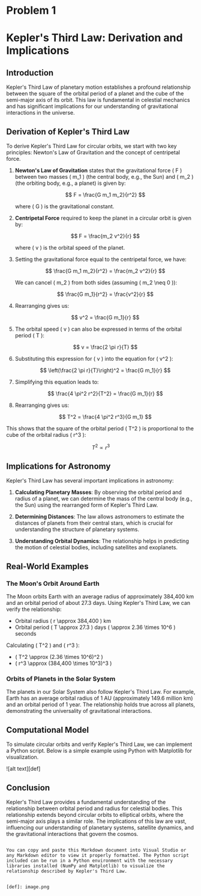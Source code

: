 # Problem 1 
# Kepler's Third Law: Derivation and Implications

## Introduction

Kepler's Third Law of planetary motion establishes a profound relationship between the square of the orbital period of a planet and the cube of the semi-major axis of its orbit. This law is fundamental in celestial mechanics and has significant implications for our understanding of gravitational interactions in the universe.

## Derivation of Kepler's Third Law

To derive Kepler's Third Law for circular orbits, we start with two key principles: Newton's Law of Gravitation and the concept of centripetal force.

1. **Newton's Law of Gravitation** states that the gravitational force \( F \) between two masses \( m_1 \) (the central body, e.g., the Sun) and \( m_2 \) (the orbiting body, e.g., a planet) is given by:

   $$
   F = \frac{G m_1 m_2}{r^2}
   $$

   where \( G \) is the gravitational constant.

2. **Centripetal Force** required to keep the planet in a circular orbit is given by:

   $$
   F = \frac{m_2 v^2}{r}
   $$

   where \( v \) is the orbital speed of the planet.

3. Setting the gravitational force equal to the centripetal force, we have:

   $$
   \frac{G m_1 m_2}{r^2} = \frac{m_2 v^2}{r}
   $$

   We can cancel \( m_2 \) from both sides (assuming \( m_2 \neq 0 \)):

   $$
   \frac{G m_1}{r^2} = \frac{v^2}{r}
   $$

4. Rearranging gives us:

   $$
   v^2 = \frac{G m_1}{r}
   $$

5. The orbital speed \( v \) can also be expressed in terms of the orbital period \( T \):

   $$
   v = \frac{2 \pi r}{T}
   $$

6. Substituting this expression for \( v \) into the equation for \( v^2 \):

   $$
   \left(\frac{2 \pi r}{T}\right)^2 = \frac{G m_1}{r}
   $$

7. Simplifying this equation leads to:

   $$
   \frac{4 \pi^2 r^2}{T^2} = \frac{G m_1}{r}
   $$

8. Rearranging gives us:

   $$
   T^2 = \frac{4 \pi^2 r^3}{G m_1}
   $$

This shows that the square of the orbital period \( T^2 \) is proportional to the cube of the orbital radius \( r^3 \):

$$
T^2 \propto r^3
$$

## Implications for Astronomy

Kepler's Third Law has several important implications in astronomy:

1. **Calculating Planetary Masses**: By observing the orbital period and radius of a planet, we can determine the mass of the central body (e.g., the Sun) using the rearranged form of Kepler's Third Law.

2. **Determining Distances**: The law allows astronomers to estimate the distances of planets from their central stars, which is crucial for understanding the structure of planetary systems.

3. **Understanding Orbital Dynamics**: The relationship helps in predicting the motion of celestial bodies, including satellites and exoplanets.

## Real-World Examples

### The Moon's Orbit Around Earth

The Moon orbits Earth with an average radius of approximately 384,400 km and an orbital period of about 27.3 days. Using Kepler's Third Law, we can verify the relationship:

- Orbital radius \( r \approx 384,400 \) km
- Orbital period \( T \approx 27.3 \) days \( \approx 2.36 \times 10^6 \) seconds

Calculating \( T^2 \) and \( r^3 \):

- \( T^2 \approx (2.36 \times 10^6)^2 \)
- \( r^3 \approx (384,400 \times 10^3)^3 \)

### Orbits of Planets in the Solar System

The planets in our Solar System also follow Kepler's Third Law. For example, Earth has an average orbital radius of 1 AU (approximately 149.6 million km) and an orbital period of 1 year. The relationship holds true across all planets, demonstrating the universality of gravitational interactions.

## Computational Model

To simulate circular orbits and verify Kepler's Third Law, we can implement a Python script. Below is a simple example using Python with Matplotlib for visualization.

![alt text][def]

## Conclusion

Kepler's Third Law provides a fundamental understanding of the relationship between orbital period and radius for celestial bodies. This relationship extends beyond circular orbits to elliptical orbits, where the semi-major axis plays a similar role. The implications of this law are vast, influencing our understanding of planetary systems, satellite dynamics, and the gravitational interactions that govern the cosmos.
```

You can copy and paste this Markdown document into Visual Studio or any Markdown editor to view it properly formatted. The Python script included can be run in a Python environment with the necessary libraries installed (NumPy and Matplotlib) to visualize the relationship described by Kepler's Third Law.


[def]: image.png